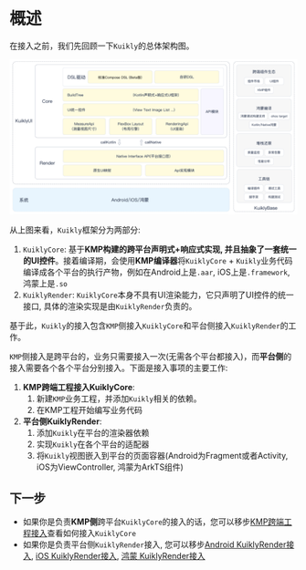 # 概述

在接入之前，我们先回顾一下``Kuikly``的总体架构图。

![kuiklyUI架构图](./img/architecture.png)

从上图来看，``Kuikly``框架分为两部分:

1. ``KuiklyCore``: 基于**KMP构建的跨平台声明式+响应式实现, 并且抽象了一套统一的UI控件**。接着编译期，会使用**KMP编译器**将``KuiklyCore`` + ``Kuikly``业务代码编译成各个平台的执行产物，例如在Android上是``.aar``, iOS上是``.framework``,鸿蒙上是``.so``
2. ``KuiklyRender``: ``KuiklyCore``本身不具有UI渲染能力，它只声明了UI控件的统一接口, 具体的渲染实现是由``KuiklyRender``负责的。

基于此，``Kuikly``的接入包含``KMP``侧接入``KuiklyCore``和平台侧接入``KuiklyRender``的工作。

``KMP``侧接入是跨平台的，业务只需要接入一次(无需各个平台都接入)，而**平台侧**的接入需要各个各个平台分别接入。下面是接入事项的主要工作:

1. **KMP跨端工程接入KuiklyCore**:
   1. 新建``KMP``业务工程，并添加``Kuikly``相关的依赖。
   2. 在KMP工程开始编写业务代码
2. **平台侧KuiklyRender**:
   1. 添加``Kuikly``在平台的渲染器依赖
   2. 实现``Kuikly``在各个平台的适配器
   3. 将``Kuikly``视图嵌入到平台的页面容器(Android为Fragment或者Activity, iOS为ViewController, 鸿蒙为ArkTS组件)

## 下一步

* 如果你是负责**KMP侧**跨平台``KuiklyCore``的接入的话，您可以移步[KMP跨端工程接入](common.md)查看如何接入``KuiklyCore``
* 如果你是负责平台侧``KuiklyRender``接入, 您可以移步[Android KuiklyRender接入](android.md), [iOS KuiklyRender接入](iOS.md), [鸿蒙 KuiklyRender接入](harmony.md)